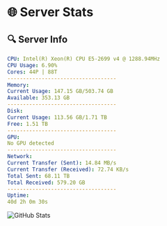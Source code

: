 # 🌐 Server Stats
## 🔍 Server Info
```yaml
CPU: Intel(R) Xeon(R) CPU E5-2699 v4 @ 1288.94MHz
CPU Usage: 6.90%
Cores: 44P | 88T
-----------------------------------
Memory:
Current Usage: 147.15 GB/503.74 GB
Available: 353.13 GB
-----------------------------------
Disk:
Current Usage: 113.56 GB/1.71 TB
Free: 1.51 TB
-----------------------------------
GPU:
No GPU detected
-----------------------------------
Network:
Current Transfer (Sent): 14.84 MB/s
Current Transfer (Received): 72.74 KB/s
Total Sent: 68.11 TB
Total Received: 579.20 GB
-----------------------------------
Uptime:
40d 2h 0m 30s
```
![GitHub Stats](https://img.shields.io/badge/Updated-2025-04-16_23:23:19-blue)